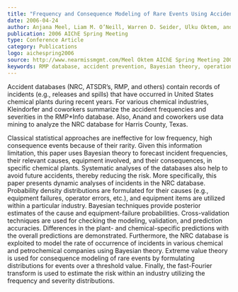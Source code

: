 ```yaml
---
title: "Frequency and Consequence Modeling of Rare Events Using Accident Databases"
date: 2006-04-24
author: Anjana Meel, Liam M. O’Neill, Warren D. Seider, Ulku Oktem, and Nir Keren
publication: 2006 AIChE Spring Meeting
type: Conference Article
category: Publications
logo: aichespring2006
source: http://www.nearmissmgmt.com/Meel Oktem AIChE Spring Meeting 2006.pdf
keywords: RMP database, accident prevention, Bayesian theory, operational risk assessment
---
```

Accident  databases  (NRC,  ATSDR’s,  RMP,  and  others)  contain  records  of incidents  (e.g.,  releases  and  spills)  that  have occurred  in  United  States  chemical  plants during  recent  years.    For  various  chemical  industries,  Kleindorfer  and coworkers summarize  the  accident  frequencies  and  severities  in  the  RMP*Info  database.    Also, Anand  and  coworkers use  data  mining  to  analyze  the  NRC  database  for  Harris County, Texas. 
  
Classical   statistical   approaches   are   ineffective   for   low   frequency,   high consequence events because of their rarity.  Given this information limitation, this paper uses  Bayesian  theory  to  forecast  incident  frequencies,  their  relevant  causes,  equipment involved, and their consequences, in specific chemical plants.  Systematic analyses of the databases also help to avoid future accidents, thereby reducing the risk.  More  specifically,  this  paper  presents  dynamic  analyses  of  incidents  in  the  NRC database.  Probability   density   distributions   are   formulated   for   their   causes   (e.g., equipment  failures,  operator  errors,  etc.),  and  equipment  items  are  utilized  within  a  particular  industry.    Bayesian  techniques  provide  posterior  estimates  of  the  cause  and equipment-failure  probabilities.  Cross-validation  techniques  are  used  for  checking  the modeling, validation, and prediction accuracies.  Differences in the plant- and chemical-specific predictions with the overall predictions are demonstrated.  Furthermore, the NRC database is exploited to model the rate of occurrence of incidents in various chemical and petrochemical  companies  using  Bayesian  theory.    Extreme  value  theory  is  used  for consequence  modeling  of  rare  events  by  formulating  distributions  for  events  over  a threshold value.  Finally, the fast-Fourier transform is used to estimate the risk within an industry utilizing the frequency and severity distributions.  
